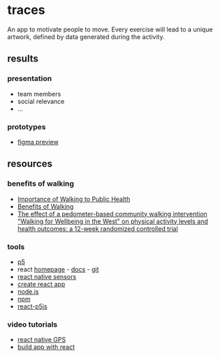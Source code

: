 # traces

An app to motivate people to move. Every exercise will lead to a unique artwork, defined by data generated during the activity.

## results

### presentation
* team members
* social relevance
* ...

### prototypes
* [figma preview](https://www.figma.com/proto/WYDb05fnAC96XIkWVNVKRC/Designathon-Walk?node-id=1%3A6&scaling=scale-down)


## resources

### benefits of walking
* [Importance of Walking to Public Health](https://onwardsoutdoors.com/wp-content/uploads/2019/05/The_Importance_of_Walking_to_Public_Health.2.pdf)
* [Benefits of Walking](https://www.consumerreports.org/exercise-fitness/benefits-of-walking/)
* [The effect of a pedometer-based community walking intervention "Walking for Wellbeing in the West" on physical activity levels and health outcomes: a 12-week randomized controlled trial](https://link.springer.com/article/10.1186/1479-5868-5-44)

### tools
* [p5](https://p5js.org)
* react [homepage](https://reactjs.org) - [docs](https://reactjs.org/docs/getting-started.html) - [git](https://github.com/facebook/react)
* [react native sensors](https://github.com/react-native-sensors/react-native-sensors)
* [create react app](https://reactjs.org/docs/create-a-new-react-app.html#create-react-app)
* [node.js](nodejs.org/)
* [npm](https://www.npmjs.com)
* [react-p5js](https://github.com/atorov/react-p5js)

### video tutorials
* [react native GPS](https://www.youtube.com/watch?v=MqLC0kOqrwk)
* [build app with react](https://www.youtube.com/watch?v=0-S5a0eXPoc)
